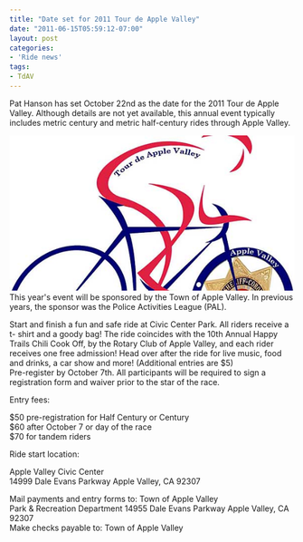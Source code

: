 ```yaml
---
title: "Date set for 2011 Tour de Apple Valley"
date: "2011-06-15T05:59:12-07:00"
layout: post
categories:
- 'Ride news'
tags:
- TdAV
---
```


Pat Hanson has set October 22nd as the date for the 2011 Tour de Apple Valley. Although details are not yet available, this annual event typically includes metric century and metric half-century rides through Apple Valley.  
  
![2011 Tour de Apple Valley logo](/assets/img/2011/10/11-tour-de-apple-valley.jpg)  
This year's event will be sponsored by the Town of Apple Valley. In previous years, the sponsor was the Police Activities League (PAL).

Start and finish a fun and safe ride at Civic Center Park. All riders receive a t- shirt and a goody bag! The ride coincides with the 10th Annual Happy Trails Chili Cook Off, by the Rotary Club of Apple Valley, and each rider receives one free admission! Head over after the ride for live music, food and drinks, a car show and more! (Additional entries are $5)  
Pre-register by October 7th. All participants will be required to sign a registration form and waiver prior to the star of the race.

Entry fees:

$50 pre-registration for Half Century or Century  
$60 after October 7 or day of the race  
$70 for tandem riders

Ride start location:

Apple Valley Civic Center  
14999 Dale Evans Parkway Apple Valley, CA 92307

Mail payments and entry forms to: Town of Apple Valley  
Park &amp; Recreation Department 14955 Dale Evans Parkway Apple Valley, CA 92307  
Make checks payable to: Town of Apple Valley